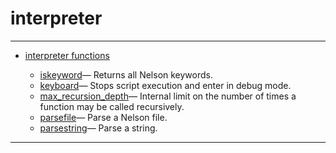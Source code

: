 <!DOCTYPE html PUBLIC "-//W3C//DTD XHTML 1.0 Strict//EN"
"http://www.w3.org/TR/xhtml1/DTD/xhtml1-strict.dtd">
<head>
<html xmlns = "http://www.w3.org/1999/xhtml">
<meta name="generator" content=
"HTML Generated by Nelson"/>
<title>interpreter</title>
</head>

<body>
<body>
<h1 class = "refname">interpreter</h1>
<hr/>

<div>
<ul>
<li><a href = "chapter_interpreter.md" class = "chapter">interpreter functions</a></li>
<ul class = "list-chapter">
<li><a href = iskeyword.md class = "refentry">iskeyword</a>&mdash; <span class = "refentry-description">Returns all Nelson keywords.</span></li>
<li><a href = keyboard.md class = "refentry">keyboard</a>&mdash; <span class = "refentry-description">Stops script execution and enter in debug mode.</span></li>
<li><a href = max_recursion_depth.md class = "refentry">max_recursion_depth</a>&mdash; <span class = "refentry-description">Internal limit on the number of times a function may be called recursively.</span></li>
<li><a href = parsefile.md class = "refentry">parsefile</a>&mdash; <span class = "refentry-description">Parse a Nelson file.</span></li>
<li><a href = parsestring.md class = "refentry">parsestring</a>&mdash; <span class = "refentry-description">Parse a string.</span></li>
</ul>
</ul>
</div>
<hr/>

</body>
</html>

